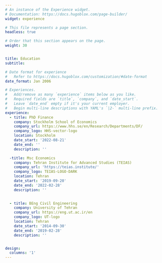 ```yaml
---
# An instance of the Experience widget.
# Documentation: https://docs.hugoblox.com/page-builder/
widget: experience

# This file represents a page section.
headless: true

# Order that this section appears on the page.
weight: 30


title: Education
subtitle:

# Date format for experience
#   Refer to https://docs.hugoblox.com/customization/#date-format
date_format: Jan 2006

# Experiences.
#   Add/remove as many `experience` items below as you like.
#   Required fields are `title`, `company`, and `date_start`.
#   Leave `date_end` empty if it's your current employer.
#   Begin multi-line descriptions with YAML's `|2-` multi-line prefix.
experience:
  - title: PhD Finance
    company: Stockholm School of Economics
    company_url: https://www.hhs.se/en/Research/Departments/DF/
    company_logo: HHS-vector-logo
    location: Stockholm
    date_start: '2022-08-21'
    date_end: ''
    description: ''

  -title: Msc Economics
    company: Tehran Institute for Advanced Studies (TEIAS)
    company_url: 'https://teias.institute/'
    company_logo: TEIAS-LOGO-DARK
    location: Tehran
    date_start: '2019-09-20'
    date_end: '2022-02-28'
    description: ''

    
  - title: BEng Civil Engineering
    company: University of Tehran
    company_url: https://eng.ut.ac.ir/en
    company_logo: UT-logo
    location: Tehran
    date_start: '2014-09-30'
    date_end: '2019-02-28'
    description: ''


design:
  columns: '1'
---
```

